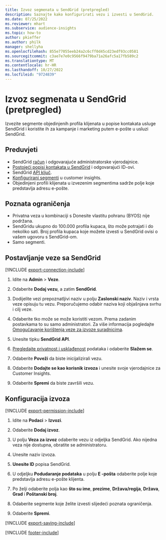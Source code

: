 ```yaml
---
title: Izvoz segmenata u SendGrid (pretpregled)
description: Saznajte kako konfigurirati vezu i izvesti u SendGrid.
ms.date: 07/25/2022
ms.reviewer: mhart
ms.subservice: audience-insights
ms.topic: how-to
author: pkieffer
ms.author: philk
manager: shellyha
ms.openlocfilehash: 855e77055eeb24a2c6cff0d45cd23edf93cc0581
ms.sourcegitcommit: c3ae7e7e0c9566f9479ba71a26afc5a17fb589c2
ms.translationtype: MT
ms.contentlocale: hr-HR
ms.lasthandoff: 10/27/2022
ms.locfileid: "9724839"
---
```

# <a name="export-segments-to-sendgrid-preview"></a>Izvoz segmenata u SendGrid (pretpregled)

Izvezite segmente objedinjenih profila klijenata u popise kontakata usluge SendGrid i koristite ih za kampanje i marketing putem e-pošte u usluzi SendGrid.

## <a name="prerequisites"></a>Preduvjeti

- SendGrid [račun](https://sendgrid.com/) i odgovarajuće administratorske vjerodajnice.
- [Postojeći popisi kontakata u SendGrid](https://sendgrid.com/docs/ui/managing-contacts/create-and-manage-contacts/#manage-contacts) i odgovarajući ID-ovi.
- SendGrid [API ključ](https://sendgrid.com/docs/ui/account-and-settings/api-keys/).
- [Konfigurirani segmenti](segments.md) u customer insights.
- Objedinjeni profili klijenata u izvezenim segmentima sadrže polje koje predstavlja adresu e-pošte.

## <a name="known-limitations"></a>Poznata ograničenja

- Privatna veza u kombinaciji s Donesite vlastitu pohranu (BYOS) nije podržana.
- SendGridu ukupno do 100.000 profila kupaca, što može potrajati i do nekoliko sati. Broj profila kupaca koje možete izvesti u SendGrid ovisi o vašem ugovoru s SendGrid-om.
- Samo segmenti.

## <a name="set-up-connection-to-sendgrid"></a>Postavljanje veze sa SendGrid

[!INCLUDE [export-connection-include](includes/export-connection-admn.md)]

1. Idite na **Admin** > **Veze**.

1. Odaberite **Dodaj vezu**, a zatim **SendGrid**.

1. Dodijelite vezi prepoznatljivi naziv u polju **Zaslonski naziv**. Naziv i vrsta veze opisuju tu vezu. Preporučujemo odabir naziva koji objašnjava svrhu i cilj veze.

1. Odaberite tko može se može koristiti vezom. Prema zadanim postavkama to su samo administratori. Za više informacija pogledajte [Omogućavanje korištenja veze za izvoze suradnicima](connections.md#allow-contributors-to-use-a-connection-for-exports).

1. Unesite tipku **SendGrid API**.

1. [Pregledajte privatnost i usklađenost](connections.md#data-privacy-and-compliance) podataka i odaberite **Slažem se**.

1. Odaberite **Poveži** da biste inicijalizirali vezu.

1. Odaberite **Dodajte se kao korisnik izvoza** i unesite svoje vjerodajnice za Customer Insights.

1. Odaberite **Spremi** da biste završili vezu.

## <a name="configure-an-export"></a>Konfiguracija izvoza

[!INCLUDE [export-permission-include](includes/export-permission.md)]

1. Idite na **Podaci** > **Izvozi**.

1. Odaberite **Dodaj izvoz**.

1. U polju **Veza za izvoz** odaberite vezu iz odjeljka SendGrid. Ako nijedna veza nije dostupna, obratite se administratoru.

1. Unesite naziv izvoza.

1. **Unesite ID** popisa SendGrid.

1. U odjeljku **Podudaranje podataka** u polju **E -pošta** odaberite polje koje predstavlja adresu e-pošte klijenta.

1. Po želji odaberite polja kao **što su ime**, **prezime**, **Država/regija**, **Država**, **Grad** i **Poštanski broj**.

1. Odaberite segmente koje želite izvesti slijedeći poznata ograničenja.

1. Odaberite **Spremi**.

[!INCLUDE [export-saving-include](includes/export-saving.md)]

[!INCLUDE [footer-include](includes/footer-banner.md)]
